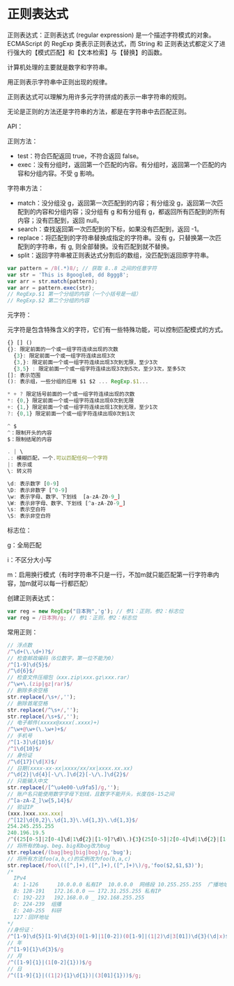# 正则表达式

正则表达式：正则表达式 (regular expression) 是一个描述字符模式的对象。ECMAScript 的 RegExp 类表示正则表达式，而 String 和 正则表达式都定义了进行强大的【模式匹配】和【文本检索】与【替换】的函数。 

计算机处理的主要就是数字和字符串。

用正则表示字符串中正则出现的规律。

正则表达式可以理解为用许多元字符拼成的表示一串字符串的规则。

无论是正则的方法还是字符串的方法，都是在字符串中去匹配正则。

API：

正则方法：

* test：符合匹配返回 true，不符合返回 false。
* exec：没有分组时，返回第一个匹配的内容。有分组时，返回第一个匹配的内容和分组内容。不受 g 影响。

字符串方法：

* match：没分组没 g，返回第一次匹配到的内容；有分组没 g，返回第一次匹配到的内容和分组内容；没分组有 g 和有分组有 g，都返回所有匹配到的所有内容；没有匹配到，返回 null。
* search：查找返回第一次匹配到的下标，如果没有匹配到，返回 -1。
* replace：将匹配到的字符串替换成指定的字符串。没有 g，只替换第一次匹配到的字符串，有 g, 则全部替换。没有匹配到就不替换。
* split：返回字符串被正则表达式分割后的数组，没匹配到返回原字符串。

```js
var pattern = /8(.*)8/; // 获取 8..8 之间的任意字符
var str = 'This is 8google8, dd 8ggg8';
var arr = str.match(pattern);
var arr = pattern.exec(str);
// RegExp.$1 第一个分组的内容（一个小括号是一组）
// RegExp.$2 第二个分组的内容
```

元字符：

元字符是包含特殊含义的字符，它们有一些特殊功能，可以控制匹配模式的方式。

```js
{} [] ()
{}: 限定前面的一个或一组字符连续出现的次数
  {3}: 限定前面一个或一组字符连续出现3次
  {3,}: 限定前面一个或一组字符连续出现3次到无限，至少3次
  {3,5} : 限定前面一个或一组字符连续出现3次到5次，至少3次，至多5次
[]: 表示范围
(): 表示组，一些分组的应用 $1 $2 ... RegExp.$1...

* + ? 限定括号前面的一个或一组字符连续出现的次数
*: {0,} 限定前面一个或一组字符连续出现0次到无限
+: {1,} 限定前面一个或一组字符连续出现1次到无限，至少1次
?: {0,1} 限定前面一个或一组字符连续出现0次到1次

^ $
^：限制开头的内容
$：限制结尾的内容

. | \
.: 模糊匹配，一个.可以匹配任何一个字符	
|: 表示或
\: 转义符

\d: 表示数字 [0-9]
\D: 表示非数字 [^0-9]
\w: 表示字母、数字、下划线  [a-zA-Z0-9_]
\W: 表示非字母、数字、下划线 [^a-zA-Z0-9_]
\s: 表示空白符
\S: 表示非空白符
```

标志位：

g：全局匹配

i：不区分大小写

m：启用换行模式（有时字符串不只是一行，不加m就只能匹配第一行字符串内容，加m就可以每一行都匹配）

创建正则表达式：

```js
var reg = new RegExp("日本狗",'g'); // 参1：正则，参2：标志位
var reg = /日本狗/g; // 参1：正则，参2：标志位
```

常用正则：

```js
// 浮点数
/^\d+(\.\d+)?$/
// 检查邮政编码（6位数字，第一位不能为0）
/^[1-9]\d{5}$/
/^\d{6}$/
// 检查文件压缩包（xxx.zip\xxx.gz\xxx.rar）
/^\w+\.(zip|gz|rar)$/
// 删除多余空格
str.replace(/\s+/,'');
// 删除首尾空格
str.replace(/^\s+/,'');
str.replace(/\s+$/,'');
// 电子邮件(xxxxx@xxxx(.xxxx)+)
/^\w+@\w+(\.\w+)+$/
// 手机号
/^[1-3]\d{10}$/
/^1\d{10}$/
// 身份证
/^\d{17}(\d|X)$/
// 日期(xxxx-xx-xx|xxxx/xx/xx|xxxx.xx.xx)
/^\d{2}|\d{4}[-\/\.]\d{2}[-\/\.]\d{2}$/
// 只能输入中文
str.replace(/[^\u4e00-\u9fa5]/g,'');
// 账户名只能使用数字字母下划线，且数字不能开头，长度在6-15之间
/^[a-zA-Z_]\w{5,14}$/
// 验证IP
(xxx.)xxx.xxx.xxx| 
/^[12]\d{0,2}\.\d{1,3}\.\d{1,3}\.\d{1,3}$/
254.245.255.255
240.196.19.5
/^((25[0-5]|2[0-4]\d|1\d{2}|[1-9]?\d)\.){3}(25[0-5]|2[0-4]\d|1\d{2}|[1-9]?\d)$/
// 将所有的bag、beg、big和bog改为bug
str.replace(/(bag|beg|big|bog)/g,'bug');
// 将所有方法foo(a,b,c)的实例改为foo(b,a,c)
str.replace(/foo\(([^,]+),([^,]+),([^,]+)\)/g,'foo($2,$1,$3)');
/*
  IPv4
  A: 1-126      10.0.0.0 私有IP  10.0.0.0  网络段 10.255.255.255  广播地址
  B: 128-191   172.16.0.0 —— 172.31.255.255 私有IP
  C: 192-223   192.168.0.0 _ 192.168.255.255
  D: 224-239  组播
  E: 240-255  科研
  127：回环地址
*/
//身份证：
/^[1-9]\d{5}[1-9]\d{3}(0[1-9]|1[0-2])(0[1-9]|(1|2)\d|3[01])\d{3}(\d|x)$/i
// 年
/^[1-9]{1}\d{3}$/g
// 月
/^([1-9]{1}|(1[0-2]{1}))$/g
// 日
/^([1-9]{1}|((1|2){1}\d{1})|(3[01]{1}))$/g;
```

